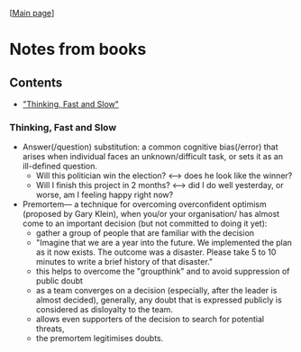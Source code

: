 [[Main page](../README.md)]
# Notes from books

## Contents
- ["Thinking, Fast and Slow"](#thinking-fast-and-slow)

### Thinking, Fast and Slow
- Answer(/question) substitution: a common cognitive bias(/error) that arises when individual faces an unknown/difficult task, or sets it as an ill-defined question.
    * Will this politician win the election? <--> does he look like the winner?
    * Will I finish this project in 2 months? <--> did I do well yesterday, or worse, am I feeling happy right now?
- Premortem— a technique for overcoming overconfident optimism (proposed by Gary Klein), when you/or your organisation/ has almost come to an important decision (but not committed to doing it yet):
    * gather a group of people that are familiar with the decision
    * "Imagine that we are a year into the future. We implemented the plan as it now exists. The outcome was a disaster. Please take 5 to 10 minutes to write a brief history of that disaster."
    * this helps to overcome the "groupthink" and to avoid suppression of public doubt
    * as a team converges on a decision (especially, after the leader is almost decided), generally, any doubt that is expressed publicly is considered as disloyalty to the team.
    * allows even supporters of the decision to search for potential threats,
    * the premortem legitimises doubts.


